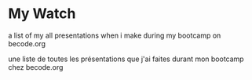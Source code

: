 <h1> My Watch </h1>

<p> a list of my all presentations when i make during my bootcamp on becode.org </p>
<p> une liste de toutes les présentations que j'ai faites durant mon bootcamp chez becode.org </p>
